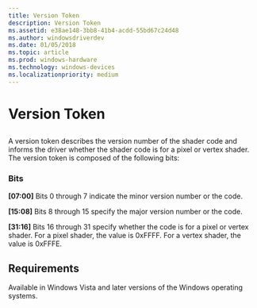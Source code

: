 ```yaml
---
title: Version Token
description: Version Token
ms.assetid: e38ae148-3bb8-41b4-acdd-55bd67c24d48
ms.author: windowsdriverdev
ms.date: 01/05/2018
ms.topic: article
ms.prod: windows-hardware
ms.technology: windows-devices
ms.localizationpriority: medium
---
```


# Version Token


## <span id="ddk_version_token_gg"></span><span id="DDK_VERSION_TOKEN_GG"></span>


A version token describes the version number of the shader code and informs the driver whether the shader code is for a pixel or vertex shader. The version token is composed of the following bits:

### <span id="bits"></span><span id="BITS"></span>Bits

<span id="_07_00_"></span>**\[07:00\]**
Bits 0 through 7 indicate the minor version number or the code.

<span id="_15_08_"></span>**\[15:08\]**
Bits 8 through 15 specify the major version number or the code.

<span id="_31_16_"></span>**\[31:16\]**
Bits 16 through 31 specify whether the code is for a pixel or vertex shader.
For a pixel shader, the value is 0xFFFF.
For a vertex shader, the value is 0xFFFE.
## <span id="Requirements"></span><span id="requirements"></span><span id="REQUIREMENTS"></span>Requirements


Available in Windows Vista and later versions of the Windows operating systems.

 

 





